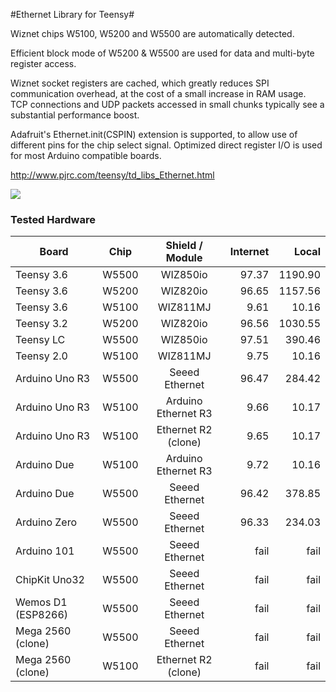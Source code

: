 #Ethernet Library for Teensy#

Wiznet chips W5100, W5200 and W5500 are automatically detected.

Efficient block mode of W5200 & W5500 are used for data and multi-byte register access.

Wiznet socket registers are cached, which greatly reduces SPI communication overhead, at the cost of a small increase in RAM usage.  TCP connections and UDP packets accessed in small chunks typically see a substantial performance boost.

Adafruit's Ethernet.init(CSPIN) extension is supported, to allow use of different pins for the chip select signal.  Optimized direct register I/O is used for most Arduino compatible boards.

http://www.pjrc.com/teensy/td_libs_Ethernet.html

![](http://www.pjrc.com/store/wiz820_assem5.jpg)

### Tested Hardware


| Board			| Chip	| Shield / Module	| Internet	| Local		|
| ---------------------	| :---: | :-------------------: | ------------: | ------------: |
| Teensy 3.6		| W5500	| WIZ850io		| 97.37		| 1190.90	|
| Teensy 3.6		| W5200	| WIZ820io		| 96.65		| 1157.56	|
| Teensy 3.6		| W5100	| WIZ811MJ		| 9.61		| 10.16		|
| Teensy 3.2		| W5200	| WIZ820io		| 96.56		| 1030.55	|
| Teensy LC		| W5500	| WIZ850io		| 97.51		| 390.46	|
| Teensy 2.0		| W5100	| WIZ811MJ		| 9.75		| 10.16		|
| Arduino Uno R3	| W5500 | Seeed Ethernet	| 96.47		| 284.42	|
| Arduino Uno R3	| W5100 | Arduino Ethernet R3	| 9.66		| 10.17		|
| Arduino Uno R3	| W5100 | Ethernet R2 (clone)	| 9.65		| 10.17		|
| Arduino Due		| W5100 | Arduino Ethernet R3	| 9.72		| 10.16		|
| Arduino Due		| W5500 | Seeed Ethernet	| 96.42		| 378.85	|
| Arduino Zero		| W5500 | Seeed Ethernet	| 96.33		| 234.03	|
| Arduino 101		| W5500 | Seeed Ethernet	| fail		| fail		|
| ChipKit Uno32		| W5500 | Seeed Ethernet	| fail		| fail		|
| Wemos D1 (ESP8266)	| W5500 | Seeed Ethernet	| fail		| fail		|
| Mega 2560 (clone)	| W5500 | Seeed Ethernet	| fail		| fail		|
| Mega 2560 (clone)	| W5100 | Ethernet R2 (clone)	| fail		| fail		|



